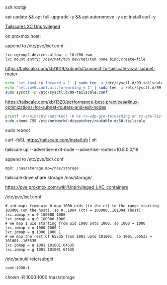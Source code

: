 ssh root@<tailscale-ip>

apt update && apt full-upgrade -y && apt autoremove -y
apt install curl -y

[Tailscale LXC Unprivileged](https://tailscale.com/kb/1130/lxc-unprivileged)

on proxmox host:

append to /etc/pve/lxc/<tailscale-lxc-id>.conf

```
lxc.cgroup2.devices.allow: c 10:200 rwm
lxc.mount.entry: /dev/net/tun dev/net/tun none bind,create=file
```

https://tailscale.com/kb/1019/subnets#connect-to-tailscale-as-a-subnet-router

```sh
echo 'net.ipv4.ip_forward = 1' | sudo tee -a /etc/sysctl.d/99-tailscale.conf
echo 'net.ipv6.conf.all.forwarding = 1' | sudo tee -a /etc/sysctl.d/99-tailscale.conf
sudo sysctl -p /etc/sysctl.d/99-tailscale.conf
```

https://tailscale.com/kb/1320/performance-best-practices#linux-optimizations-for-subnet-routers-and-exit-nodes

```sh
printf '#!/bin/sh\n\nethtool -K %s rx-udp-gro-forwarding on rx-gro-list off \n' "$(ip -o route get 8.8.8.8 | cut -f 5 -d " ")" | sudo tee /etc/networkd-dispatcher/routable.d/50-tailscale
sudo chmod 755 /etc/networkd-dispatcher/routable.d/50-tailscale
```

sudo reboot

curl -fsSL https://tailscale.com/install.sh | sh

tailscale up --advertise-exit-node --advertise-routes=10.8.0.0/16

append to /etc/pve/lxc/<tailscale-lxc-id>.conf

```
mp0: /nas/storage,mp=/nas/storage
```

tailscale drive share storage /nas/storage/

https://pve.proxmox.com/wiki/Unprivileged_LXC_containers

/etc/pve/lxc/<tailscale-lxc-id>.conf

```
# uid map: from uid 0 map 1000 uids (in the ct) to the range starting 100000 (on the host), so 0..1004 (ct) → 100000..101004 (host)
lxc.idmap = u 0 100000 1000
lxc.idmap = g 0 100000 1000
# we map 1 uid starting from uid 1000 onto 1000, so 1000 → 1000
lxc.idmap = u 1000 1000 1
lxc.idmap = g 1000 1000 1
# we map the rest of 65535 from 1001 upto 101001, so 1001..65535 → 101001..165535
lxc.idmap = u 1001 101001 64535
lxc.idmap = g 1001 101001 64535
```

/etc/subuid
/etc/subgid

```
root:1000:1
```

chown -R 1000:1000 /nas/storage
